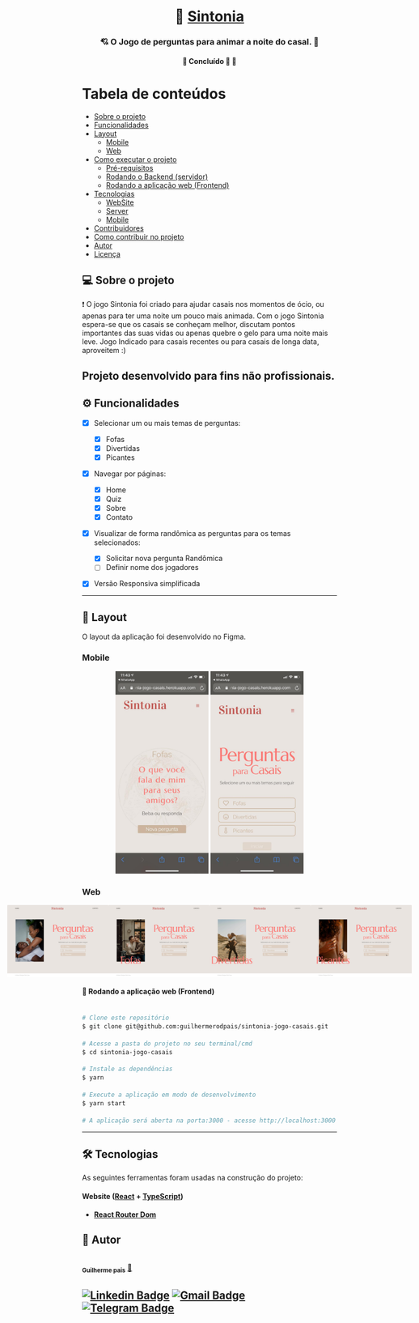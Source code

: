 <h1 align="center">
     💌 <a href="#" alt="site do ecoleta"> Sintonia </a>
</h1>

<h3 align="center">
    💘 O Jogo de perguntas para animar a noite do casal. 💋
</h3>

<h4 align="center">
	🚧   Concluído 🚀 🚧
</h4>

# Tabela de conteúdos

<!--ts-->

- [Sobre o projeto](#-sobre-o-projeto)
- [Funcionalidades](#-funcionalidades)
- [Layout](#-layout)
  - [Mobile](#mobile)
  - [Web](#web)
- [Como executar o projeto](#-como-executar-o-projeto)
  - [Pré-requisitos](#pré-requisitos)
  - [Rodando o Backend (servidor)](#user-content--rodando-o-backend-servidor)
  - [Rodando a aplicação web (Frontend)](#user-content--rodando-a-aplicação-web-frontend)
- [Tecnologias](#-tecnologias)
  - [WebSite](#user-content-website--react----typescript)
  - [Server](#user-content-server--nodejs----typescript)
  - [Mobile](#user-content-mobile--react-native----typescript)
- [Contribuidores](#-contribuidores)
- [Como contribuir no projeto](#-como-contribuir-no-projeto)
- [Autor](#-autor)
- [Licença](#user-content--licença)
<!--te-->

## 💻 Sobre o projeto

❗ O jogo Sintonia foi criado para ajudar casais nos momentos de ócio, ou apenas para ter uma noite um pouco mais animada. Com o jogo Sintonia espera-se que os casais se conheçam melhor, discutam pontos importantes das suas vidas ou apenas quebre o gelo para uma noite mais leve. Jogo Indicado para casais recentes ou para casais de longa data, aproveitem :)

## Projeto desenvolvido para fins não profissionais.

## ⚙️ Funcionalidades

- [x] Selecionar um ou mais temas de perguntas:

  - [x] Fofas
  - [x] Divertidas
  - [x] Picantes

- [x] Navegar por páginas:

  - [x] Home
  - [x] Quiz
  - [x] Sobre
  - [x] Contato

- [x] Visualizar de forma randômica as perguntas para os temas selecionados:

  - [x] Solicitar nova pergunta Randômica
  - [ ] Definir nome dos jogadores

- [x] Versão Responsiva simplificada

---

## 🎨 Layout

O layout da aplicação foi desenvolvido no Figma.

### Mobile

<p align="center">
  <img alt="NextLevelWeek" title="#NextLevelWeek" src="./src/assets/images/mobile1.jpeg" height="400px">
  <img alt="NextLevelWeek" title="#NextLevelWeek" src="./src/assets/images/mobile2.jpeg" height="400px">
</p>

### Web

<p align="center" style="display: flex; align-items: flex-start; justify-content: center;">
  <img alt="NextLevelWeek" title="#NextLevelWeek" src="./src/assets/images/Homepage1.jpg" width="200px"><br>
  <img alt="NextLevelWeek" title="#NextLevelWeek" src="./src/assets/images/Homepage2.jpg" width="200px">
  <img alt="NextLevelWeek" title="#NextLevelWeek" src="./src/assets/images/Homepage3.jpg" width="200px">
  <img alt="NextLevelWeek" title="#NextLevelWeek" src="./src/assets/images/Homepage4.jpg" width="200px">
</p>


#### 🧭 Rodando a aplicação web (Frontend)

```bash

# Clone este repositório
$ git clone git@github.com:guilhermerodpais/sintonia-jogo-casais.git

# Acesse a pasta do projeto no seu terminal/cmd
$ cd sintonia-jogo-casais

# Instale as dependências
$ yarn

# Execute a aplicação em modo de desenvolvimento
$ yarn start

# A aplicação será aberta na porta:3000 - acesse http://localhost:3000

```

---

## 🛠 Tecnologias

As seguintes ferramentas foram usadas na construção do projeto:

#### **Website** ([React](https://reactjs.org/) + [TypeScript](https://www.typescriptlang.org/))

- **[React Router Dom](https://github.com/ReactTraining/react-router/tree/master/packages/react-router-dom)**

## 🦸 Autor

<a href="https://guilhermerodpais.github.io/guilhermerodpais/">
 <img style="border-radius: 50%;" src="https://avatars.githubusercontent.com/u/35259466?v=4" width="100px;" alt=""/>
 <br />
 <sub><b>Guilherme pais</b></sub></a> <a href="https://guilhermerodpais.github.io/guilhermerodpais/" title="GLRMP">🚀</a>
 <br />

[![Linkedin Badge](https://img.shields.io/badge/LinkedIn-0077B5?style=for-the-badge&logo=linkedin&logoColor=white&link=https://www.linkedin.com/in/guilhermepais/)](https://www.linkedin.com/in/guilhermepais)
[![Gmail Badge](https://img.shields.io/badge/Gmail-D14836?style=for-the-badge&logo=gmail&logoColor=white&link=mailto:guilhermepais2013@gmail.com)](mailto:guilhermepais2013@gmail.com)
[![Telegram Badge](https://img.shields.io/badge/Telegram-2CA5E0?style=for-the-badge&logo=telegram&logoColor=white&link=https://t.me/guilhermerodpais)](https://t.me/guilhermerodpais)
---
